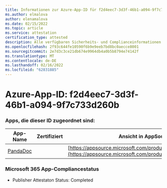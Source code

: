 ```yaml
---
title: Informationen zur Azure-App-ID für f2d4eec7-3d3f-46b1-a094-9f7c733d260b
ms.author: elmalova
author: elenamalova
ms.date: 02/15/2022
ms.topic: article
ms.service: attestation
certification_type: attested
description: Alle verfügbaren Sicherheits- und Complianceinformationen für f2d4eec7-3d3f-46b1-a094-9f7c733d260b.
ms.openlocfilehash: 2f93c644fe10590f6b9e9eeb7bd8bc0aecce8001
ms.sourcegitcommit: 2e7d3c3ce21db674e9964db4a0b5b8794e74142f
ms.translationtype: MT
ms.contentlocale: de-DE
ms.lasthandoff: 02/16/2022
ms.locfileid: "62831885"
---
```

# <a name="azure-app-id-f2d4eec7-3d3f-46b1-a094-9f7c733d260b"></a>Azure-App-ID: f2d4eec7-3d3f-46b1-a094-9f7c733d260b


### <a name="apps-associated-with-this-id"></a>Apps, die dieser ID zugeordnet sind:
| **App-Name** | **Zertifiziert** | **Ansicht in AppSource** |
|--------------|---------------|-----------------------|
| [PandaDoc](https://docs.microsoft.com/microsoft-365-app-certification/forward/WA200002927) |  | [https://appsource.microsoft.com/product/office/WA200002927](https://appsource.microsoft.com/product/office/WA200002927) |

### <a name="microsoft-365-app-compliance-status"></a>Microsoft 365 App-Compliancestatus
- Publisher Attestaton Status: Completed
